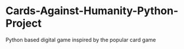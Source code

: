 # Cards-Against-Humanity-Python-Project
Python based digital game inspired by the popular card game
